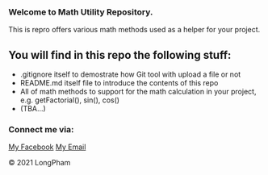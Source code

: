 ### Welcome to Math Utility Repository.
This is repro offers various math methods used as a helper for your project. 

## You will find in this repo the following stuff:

* .gitignore itself to demostrate how Git tool with upload a file or not 
* README.md itself file to introduce the contents of this repo
* All of math methods to support for the math calculation in your project,
e.g. getFactorial(), sin(), cos()
* (TBA...)

### Connect me via:
[My Facebook](https://www.facebook.com/LongPham139/)
[My Email](phamlong139@gmail.com)

© 2021 LongPham